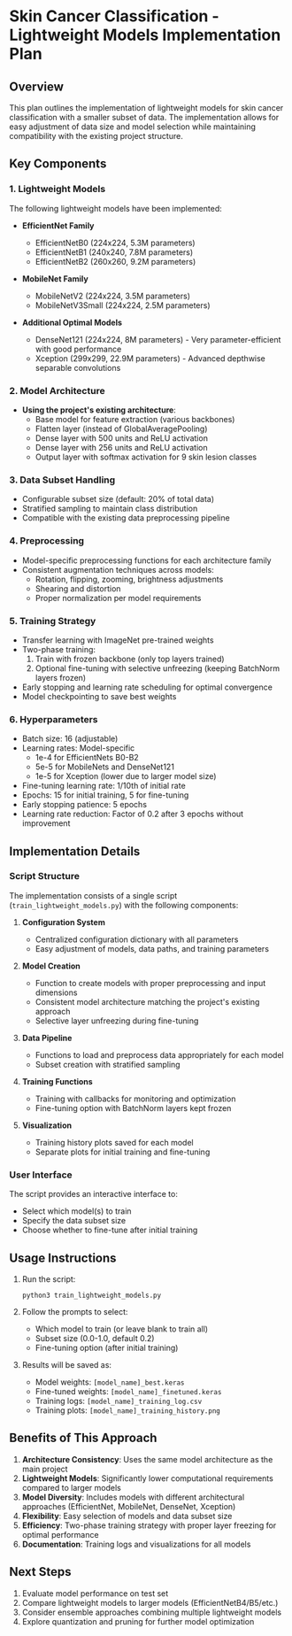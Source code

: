 # Skin Cancer Classification - Lightweight Models Implementation Plan

## Overview
This plan outlines the implementation of lightweight models for skin cancer classification with a smaller subset of data. The implementation allows for easy adjustment of data size and model selection while maintaining compatibility with the existing project structure.

## Key Components

### 1. Lightweight Models
The following lightweight models have been implemented:

- **EfficientNet Family**
  - EfficientNetB0 (224x224, 5.3M parameters)
  - EfficientNetB1 (240x240, 7.8M parameters)
  - EfficientNetB2 (260x260, 9.2M parameters)

- **MobileNet Family**
  - MobileNetV2 (224x224, 3.5M parameters)
  - MobileNetV3Small (224x224, 2.5M parameters)

- **Additional Optimal Models**
  - DenseNet121 (224x224, 8M parameters) - Very parameter-efficient with good performance
  - Xception (299x299, 22.9M parameters) - Advanced depthwise separable convolutions

### 2. Model Architecture
- **Using the project's existing architecture**:
  - Base model for feature extraction (various backbones)
  - Flatten layer (instead of GlobalAveragePooling)
  - Dense layer with 500 units and ReLU activation
  - Dense layer with 256 units and ReLU activation
  - Output layer with softmax activation for 9 skin lesion classes

### 3. Data Subset Handling
- Configurable subset size (default: 20% of total data)
- Stratified sampling to maintain class distribution
- Compatible with the existing data preprocessing pipeline

### 4. Preprocessing
- Model-specific preprocessing functions for each architecture family
- Consistent augmentation techniques across models:
  - Rotation, flipping, zooming, brightness adjustments
  - Shearing and distortion
  - Proper normalization per model requirements

### 5. Training Strategy
- Transfer learning with ImageNet pre-trained weights
- Two-phase training:
  1. Train with frozen backbone (only top layers trained)
  2. Optional fine-tuning with selective unfreezing (keeping BatchNorm layers frozen)
- Early stopping and learning rate scheduling for optimal convergence
- Model checkpointing to save best weights

### 6. Hyperparameters
- Batch size: 16 (adjustable)
- Learning rates: Model-specific
  - 1e-4 for EfficientNets B0-B2
  - 5e-5 for MobileNets and DenseNet121
  - 1e-5 for Xception (lower due to larger model size)
- Fine-tuning learning rate: 1/10th of initial rate
- Epochs: 15 for initial training, 5 for fine-tuning
- Early stopping patience: 5 epochs
- Learning rate reduction: Factor of 0.2 after 3 epochs without improvement

## Implementation Details

### Script Structure
The implementation consists of a single script (`train_lightweight_models.py`) with the following components:

1. **Configuration System**
   - Centralized configuration dictionary with all parameters
   - Easy adjustment of models, data paths, and training parameters

2. **Model Creation**
   - Function to create models with proper preprocessing and input dimensions
   - Consistent model architecture matching the project's existing approach
   - Selective layer unfreezing during fine-tuning

3. **Data Pipeline**
   - Functions to load and preprocess data appropriately for each model
   - Subset creation with stratified sampling

4. **Training Functions**
   - Training with callbacks for monitoring and optimization
   - Fine-tuning option with BatchNorm layers kept frozen

5. **Visualization**
   - Training history plots saved for each model
   - Separate plots for initial training and fine-tuning

### User Interface
The script provides an interactive interface to:
- Select which model(s) to train
- Specify the data subset size
- Choose whether to fine-tune after initial training

## Usage Instructions

1. Run the script:
   ```
   python3 train_lightweight_models.py
   ```

2. Follow the prompts to select:
   - Which model to train (or leave blank to train all)
   - Subset size (0.0-1.0, default 0.2)
   - Fine-tuning option (after initial training)

3. Results will be saved as:
   - Model weights: `[model_name]_best.keras`
   - Fine-tuned weights: `[model_name]_finetuned.keras`
   - Training logs: `[model_name]_training_log.csv`
   - Training plots: `[model_name]_training_history.png`

## Benefits of This Approach

1. **Architecture Consistency**: Uses the same model architecture as the main project
2. **Lightweight Models**: Significantly lower computational requirements compared to larger models
3. **Model Diversity**: Includes models with different architectural approaches (EfficientNet, MobileNet, DenseNet, Xception)
4. **Flexibility**: Easy selection of models and data subset size
5. **Efficiency**: Two-phase training strategy with proper layer freezing for optimal performance
6. **Documentation**: Training logs and visualizations for all models

## Next Steps

1. Evaluate model performance on test set
2. Compare lightweight models to larger models (EfficientNetB4/B5/etc.)
3. Consider ensemble approaches combining multiple lightweight models
4. Explore quantization and pruning for further model optimization 